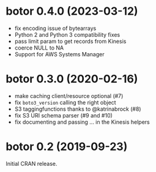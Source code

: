 # botor 0.4.0 (2023-03-12)

* fix encoding issue of bytearrays
* Python 2 and Python 3 compatibility fixes
* pass limit param to get records from Kinesis
* coerce NULL to NA
* Support for AWS Systems Manager

# botor 0.3.0 (2020-02-16)

* make caching client/resource optional (#7)
* fix `boto3_version` calling the right object
* S3 taggingfunctions thanks to @katrinabrock (#8)
* fix S3 URI schema parser (#9 and #10)
* fix documenting and passing ... in the Kinesis helpers

# botor 0.2 (2019-09-23)

Initial CRAN release.
